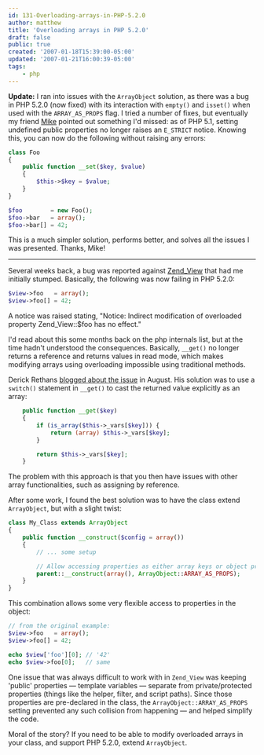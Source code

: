 ```yaml
---
id: 131-Overloading-arrays-in-PHP-5.2.0
author: matthew
title: 'Overloading arrays in PHP 5.2.0'
draft: false
public: true
created: '2007-01-18T15:39:00-05:00'
updated: '2007-01-21T16:00:39-05:00'
tags:
    - php
---
```

**Update:** I ran into issues with the `ArrayObject` solution, as there was a bug in PHP 5.2.0 (now fixed) with its interaction with `empty()` and `isset()` when used with the `ARRAY_AS_PROPS` flag. I tried a number of fixes, but eventually my friend [Mike](http://mikenaberezny.com/) pointed out something I'd missed: as of PHP 5.1, setting undefined public properties no longer raises an `E_STRICT` notice. Knowing this, you can now do the following without raising any errors:

```php
class Foo
{
    public function __set($key, $value)
    {
        $this->$key = $value;
    }
}

$foo        = new Foo();
$foo->bar   = array();
$foo->bar[] = 42;
```

This is a much simpler solution, performs better, and solves all the issues I was presented. Thanks, Mike!

* * * * *

<!--- EXTENDED -->

Several weeks back, a bug was reported against [Zend_View](http://framework.zend.com/manual/en/zend.view.html) that had me initially stumped. Basically, the following was now failing in PHP 5.2.0:

```php
$view->foo   = array();
$view->foo[] = 42;
```

A notice was raised stating, "Notice: Indirect modification of overloaded property Zend_View::$foo has no effect."

I'd read about this some months back on the php internals list, but at the time hadn't understood the consequences. Basically, `__get()` no longer returns a reference and returns values in read mode, which makes modifying arrays using overloading impossible using traditional methods.

Derick Rethans [blogged about the issue](http://derickrethans.nl/overloaded_properties_get.php) in August. His solution was to use a `switch()` statement in `__get()` to cast the returned value explicitly as an array:

```php
    public function __get($key)
    {
        if (is_array($this->_vars[$key])) {
            return (array) $this->_vars[$key];
        }

        return $this->_vars[$key];
    }
```

The problem with this approach is that you then have issues with other array functionalities, such as assigning by reference.

After some work, I found the best solution was to have the class extend `ArrayObject`, but with a slight twist:

```php
class My_Class extends ArrayObject
{
    public function __construct($config = array())
    {
        // ... some setup

        // Allow accessing properties as either array keys or object properties:
        parent::__construct(array(), ArrayObject::ARRAY_AS_PROPS);
    }
}
```

This combination allows some very flexible access to properties in the object:

```php
// from the original example:
$view->foo   = array();
$view->foo[] = 42;

echo $view['foo'][0]; // '42'
echo $view->foo[0];   // same
```

One issue that was always difficult to work with in `Zend_View` was keeping 'public' properties — template variables — separate from private/protected properties (things like the helper, filter, and script paths). Since those properties are pre-declared in the class, the `ArrayObject::ARRAY_AS_PROPS` setting prevented any such collision from happening — and helped simplify the code.

Moral of the story? If you need to be able to modify overloaded arrays in your class, and support PHP 5.2.0, extend `ArrayObject`.
